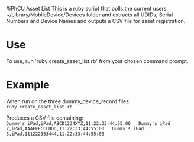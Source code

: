 #iPhCU Asset List
This is a ruby script that polls the current users ~/Library/MobileDevice/Devices folder and extracts all UDIDs, Serial Numbers and Device Names and outputs a CSV file for asset registration.

# Use

To use, run 'ruby create_asset_list.rb' from your chosen command prompt.

# Example
When run on the three dummy_device_record files:  
`ruby create_asset_list.rb`

Produces a CSV file containing:  
`Dummy's iPad,iPad,ABCD1234XYZ,11:22:33:44:55:00  
Dummy's iPad 2,iPad,AAAFFFCCCDDD,11:22:33:44:55:00  
Dummy's iPad 3,iPad,111222333444,11:22:33:44:55:00`
